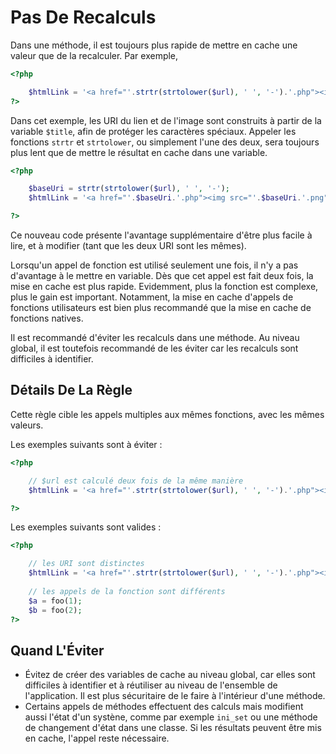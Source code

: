 <!-- Performances -->
# Pas De Recalculs

Dans une méthode, il est toujours plus rapide de mettre en cache une valeur que de la recalculer. Par exemple, 

```php
<?php

    $htmlLink = '<a href="'.strtr(strtolower($url), ' ', '-').'.php"><img src="'.strtr(strtolower($url), ' ', '-').'.png" alt="$title"></a>';
?>
```

Dans cet exemple, les URI du lien et de l'image sont construits à partir de la variable `$title`, afin de protéger les caractères spéciaux. Appeler les fonctions `strtr` et `strtolower`, ou simplement l'une des deux, sera toujours plus lent que de mettre le résultat en cache dans une variable.

```php
<?php

	$baseUri = strtr(strtolower($url), ' ', '-');
    $htmlLink = '<a href="'.$baseUri.'.php"><img src="'.$baseUri.'.png" alt="$title"></a>';

?>
```

Ce nouveau code présente l'avantage supplémentaire d'être plus facile à lire, et à modifier (tant que les deux URI sont les mêmes).

Lorsqu'un appel de fonction est utilisé seulement une fois, il n'y a pas d'avantage à le mettre en variable. Dès que cet appel est fait deux fois, la mise en cache est plus rapide. Evidemment, plus la fonction est complexe, plus le gain est important. Notamment, la mise en cache d'appels de fonctions utilisateurs est bien plus recommandé que la mise en cache de fonctions natives.

Il est recommandé d'éviter les recalculs dans une méthode. Au niveau global, il est toutefois recommandé de les éviter car les recalculs sont difficiles à identifier.

## Détails De La Règle

Cette règle cible les appels multiples aux mêmes fonctions, avec les mêmes valeurs.

Les exemples suivants sont à éviter : 

```php
<?php

	// $url est calculé deux fois de la même manière
    $htmlLink = '<a href="'.strtr(strtolower($url), ' ', '-').'.php"><img src="'.strtr(strtolower($url), ' ', '-').'.png" alt="$title"></a>';

?>
```

Les exemples suivants sont valides : 

```php
<?php

	// les URI sont distinctes
    $htmlLink = '<a href="'.strtr(strtolower($url), ' ', '-').'.php"><img src="'.strtr(strtolower($url.'?id='.time()), ' ', '-').'.png" alt="$title"></a>';
    
    // les appels de la fonction sont différents
    $a = foo(1);
    $b = foo(2);
?>
```
<!--

### Options
-->

## Quand L'Éviter
* Évitez de créer des variables de cache au niveau global, car elles sont difficiles à identifier et à réutiliser au niveau de l'ensemble de l'application. Il est plus sécuritaire de le faire à l'intérieur d'une méthode.
* Certains appels de méthodes effectuent des calculs mais modifient aussi l'état d'un systène, comme par exemple `ini_set` ou une méthode de changement d'état dans une classe. Si les résultats peuvent être mis en cache, l'appel reste nécessaire.

<!--
## Further Readings
-->

